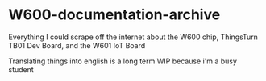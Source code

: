 # W600-documentation-archive
Everything I could scrape off the internet about the W600 chip, ThingsTurn TB01 Dev Board, and the W601 IoT Board

Translating things into english is a long term WIP because i'm a busy student
